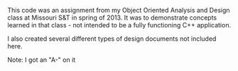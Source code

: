This code was an assignment from my Object Oriented Analysis and Design class at Missouri S&T in spring of 2013.
It was to demonstrate concepts learned in that class - not intended to be a fully functioning C++ application.

I also created several different types of design documents not included here.

Note: I got an "A-" on it 
